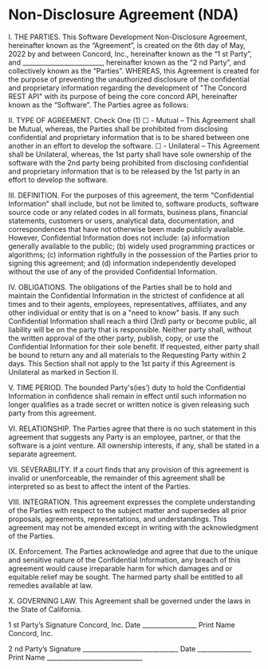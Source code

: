 # Non-Disclosure Agreement (NDA)

I. THE PARTIES. This Software Development Non-Disclosure Agreement, hereinafter known as the “Agreement”, is created on the 6th day of May, 2022 by and between Concord, Inc., hereinafter known as the “1 st Party”, and _________________________, hereinafter known as the “2 nd Party”, and collectively known as the “Parties”. WHEREAS, this Agreement is created for the purpose of preventing the unauthorized disclosure of the confidential and proprietary information regarding the development of "The Concord REST API" with its purpose of being the core concord API, hereinafter known as the “Software”. The Parties agree as follows:

II. TYPE OF AGREEMENT. Check One (1) ☐ - Mutual – This Agreement shall be Mutual, whereas, the Parties shall be prohibited from disclosing confidential and proprietary information that is to be shared between one another in an effort to develop the software. ☐ - Unilateral – This Agreement shall be Unilateral, whereas, the 1st party shall have sole ownership of the software with the 2nd party being prohibited from disclosing confidential and proprietary information that is to be released by the 1st party in an effort to develop the software.

III. DEFINITION. For the purposes of this agreement, the term "Confidential Information" shall include, but not be limited to, software products, software source code or any related codes in all formats, business plans, financial statements, customers or users, analytical data, documentation, and correspondences that have not otherwise been made publicly available. However, Confidential Information does not include: (a) information generally available to the public; (b) widely used programming practices or algorithms; (c) information rightfully in the possession of the Parties prior to signing this agreement; and (d) information independently developed without the use of any of the provided Confidential Information.

IV. OBLIGATIONS. The obligations of the Parties shall be to hold and maintain the Confidential Information in the strictest of confidence at all times and to their agents, employees, representatives, affiliates, and any other individual or entity that is on a "need to know" basis. If any such Confidential Information shall reach a third (3rd) party or become public, all liability will be on the party that is responsible. Neither party shall, without the written approval of the other party, publish, copy, or use the Confidential Information for their sole benefit. If requested, either party shall be bound to return any and all materials to the Requesting Party within 2 days.
This Section shall not apply to the 1st party if this Agreement is Unilateral as marked in Section II.

V. TIME PERIOD. The bounded Party's(ies’) duty to hold the Confidential Information in confidence shall remain in effect until such information no longer qualifies as a trade secret or written notice is given releasing such party from this agreement.

VI. RELATIONSHIP. The Parties agree that there is no such statement in this agreement that suggests any Party is an employee, partner, or that the software is a joint venture. All ownership interests, if any, shall be stated in a separate agreement.

VII. SEVERABILITY. If a court finds that any provision of this agreement is invalid or unenforceable, the remainder of this agreement shall be interpreted so as best to affect the intent of the Parties.

VIII. INTEGRATION. This agreement expresses the complete understanding of the Parties with respect to the subject matter and supersedes all prior proposals, agreements, representations, and understandings. This agreement may not be amended except in writing with the acknowledgment of the Parties.

IX. Enforcement. The Parties acknowledge and agree that due to the unique and sensitive nature of the Confidential Information, any breach of this agreement would cause irreparable harm for which damages and or equitable relief may be sought. The harmed party shall be entitled to all remedies available at law.

X. GOVERNING LAW. This Agreement shall be governed under the laws in the State of California.

1 st Party’s Signature Concord, Inc. Date _________________ 
Print Name Concord, Inc.

2 nd Party’s Signature ______________________________ Date _________________ 
Print Name ______________________________


